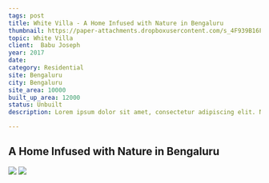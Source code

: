 ```yaml
---
tags: post
title: White Villa - A Home Infused with Nature in Bengaluru
thumbnail: https://paper-attachments.dropboxusercontent.com/s_4F939B16FD9115BA50FF09D0C2FB5D8913DBCE28F6D42733EA01CEE4089FC955_1729249055633_GREYSCALE_White1435MJ_Deck_Ver03_26-06-2017.jpg
topic: White Villa
client:  Babu Joseph
year: 2017
date:
category: Residential
site: Bengaluru
city: Bengaluru
site_area: 10000
built_up_area: 12000
status: Unbuilt
description: Lorem ipsum dolor sit amet, consectetur adipiscing elit. Nullam ultricies interdum tortor, sit amet gravida ipsum fermentum ut. Aenean sagittis metus justo, at vestibulum elit malesuada a. Suspendisse dictum, sapien eu tincidunt convallis, elit urna rhoncus leo, ac fermentum lorem libero in magna. Integer scelerisque odio et convallis faucibus.

---
```


## A Home Infused with Nature in Bengaluru

![](https://paper-attachments.dropboxusercontent.com/s_4F939B16FD9115BA50FF09D0C2FB5D8913DBCE28F6D42733EA01CEE4089FC955_1729249064209_GREYSCALE_White1435SI_Ext+View01_Opt_01_Ver03_21-06-2017.jpg)
![](https://paper-attachments.dropboxusercontent.com/s_4F939B16FD9115BA50FF09D0C2FB5D8913DBCE28F6D42733EA01CEE4089FC955_1729249064326_GREYSCALE_White1435SI_Ext+View02_Opt_01_Ver03_26-06-2017.jpg)


